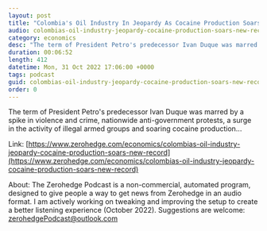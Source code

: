 ```yaml
---
layout: post
title: "Colombia's Oil Industry In Jeopardy As Cocaine Production Soars To New Record"
audio: colombias-oil-industry-jeopardy-cocaine-production-soars-new-record-0
category: economics
desc: "The term of President Petro's predecessor Ivan Duque was marred by a spike in violence and crime, nationwide anti-government protests, a surge in the activity of illegal armed groups and soaring cocaine production..."
duration: 00:06:52
length: 412
datetime: Mon, 31 Oct 2022 17:06:00 +0000
tags: podcast
guid: colombias-oil-industry-jeopardy-cocaine-production-soars-new-record-0
order: 0
---
```

The term of President Petro's predecessor Ivan Duque was marred by a spike in violence and crime, nationwide anti-government protests, a surge in the activity of illegal armed groups and soaring cocaine production...

Link: [https://www.zerohedge.com/economics/colombias-oil-industry-jeopardy-cocaine-production-soars-new-record](https://www.zerohedge.com/economics/colombias-oil-industry-jeopardy-cocaine-production-soars-new-record)

About: The Zerohedge Podcast is a non-commercial, automated program, designed to give people a way to get news from Zerohedge in an audio format.  I am actively working on tweaking and improving the setup to create a better listening experience (October 2022).  Suggestions are welcome: [zerohedgePodcast@outlook.com](mailto:zerohedgePodcast@outlook.com)